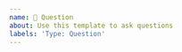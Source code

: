 ```yaml
---
name: 🙋 Question
about: Use this template to ask questions
labels: 'Type: Question'
---
```


<!--
Please read FAQ.md and docs.joinpeertube.org first.
Please search among past open/closed issues for a similar one beforehand:
- https://github.com/Chocobozzz/PeerTube/issues?q=
- https://framacolibri.org/c/peertube
Please ask first on the IRC/Matrix chat room. If nobody answers after 24h (except weekends), please fill an issue here.

All done? Then ask your question below:
-->
